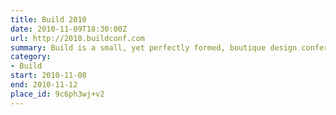```yaml
---
title: Build 2010
date: 2010-11-09T18:30:00Z
url: http://2010.buildconf.com
summary: Build is a small, yet perfectly formed, boutique design conference where interesting, talented web practitioners from all over the world come to share ideas, techniques and inspiration. Some are on stage; some are in the audience.
category:
- Build
start: 2010-11-08
end: 2010-11-12
place_id: 9c6ph3wj+v2
---
```

